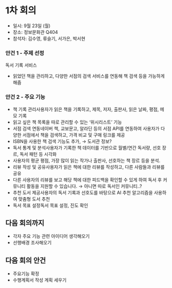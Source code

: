 # 1차 회의

- 일시: 9월 23일 (월)
- 장소: 정보문화관 Q404
- 참석자: 김수영, 류슬기, 서가은, 박서현

### 안건 1 - 주제 선정

독서 기록 서비스

- 읽었던 책을 관리하고, 다양한 서점의 검색 서비스를 연동해 책 검색 등을 가능하게 해줌

### 안건 2 - 주요 기능

- 책 기록 관리사용자가 읽은 책을 기록하고, 제목, 저자, 출판사, 읽은 날짜, 평점, 메모 기록
- 읽고 싶은 책 목록을 따로 관리할 수 있는 ‘위시리스트’ 기능
- 서점 검색 연동네이버 책, 교보문고, 알라딘 등의 서점 API를 연동하여 사용자가 다양한 서점에서 책을 검색하고, 가격 비교 및 구매 링크를 제공
- ISBN을 사용한 책 검색 기능도 추가, → 도서관 정보?
- 독서 통계 및 분석사용자가 기록한 책 데이터를 기반으로 월별/연간 독서량, 선호 장르, 독서 패턴 등 시각화
- 사용자의 평균 평점, 가장 많이 읽는 작가나 출판사, 선호하는 책 장르 등을 분석.
- 리뷰 작성 및 공유사용자가 읽은 책에 대한 리뷰를 작성하고, 다른 사람들과 리뷰를 공유
- 다른 사용자의 리뷰를 보고 해당 책에 대한 피드백을 확인할 수 있게 하여 독서 후 커뮤니티 활동을 지원할 수 있습니다. → 아니면 따로 독서인 커뮤니티..?
- 추천 도서 제공사용자의 독서 기록과 선호도를 바탕으로 AI 추천 알고리즘을 사용하여 맞춤형 도서 추천
- 독서 목표 설정독서 목표 설정, 진도 확인

## 다음 회의까지

- 각자 주요 기능 관련 아이디어 생각해오기
- 선행배경 조사해오기

## 다음 회의 안건

- 주요기능 확정
- 수행계획서 작성 계획 세우기
